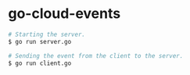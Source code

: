 # go-cloud-events

```bash
# Starting the server.
$ go run server.go

# Sending the event from the client to the server.
$ go run client.go
```
